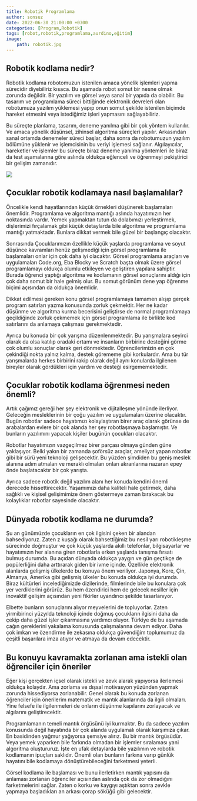 ```yaml
---
title: Robotik Programlama
author: sonsuz
date: 2022-06-30 21:00:00 +0300
categories: [Program,Robotik]
tags: [robot,robotik,programlama,aurdino,eğitim]
image: 
    path: robotik.jpg
---
```


## Robotik kodlama nedir?

Robotik kodlama robotomuzun istenilen amaca yönelik işlemleri yapma sürecidir diyebiliriz kısaca. Bu aşamada robot somut bir nesne olmak zorunda değildir. Bir yazılım ve görsel veya sanal bir yapıda da olabilir. Bu tasarım ve programlama süreci bittiğinde elektronik devreleri olan robotumuza yazılım yüklemesi yapıp onun somut şekilde istenilen biçimde hareket etmesini veya istediğimiz işleri yapmasını sağlayabiliriz.

Bu süreçte planlama, tasarım, deneme yanılma gibi bir çok yöntem kullanılır. Ve amaca yönelik düşünsel, zihinsel algoritma süreçleri yapılır. Arkasından sanal ortamda denemeler süreci başlar, daha sonra da robotumuzun yazılım bölümüne yüklenir ve işlemcisinin bu veriyi işlemesi sağlanır. Algılayıcılar, hareketler ve işlemler bu süreçte biraz deneme yanılma yöntemleri ile biraz da test aşamalarına göre aslında oldukça eğlenceli ve öğrenmeyi pekiştirici bir gelişim zamanıdır.

![](https://sonsuzus.github.io/img/robotik.jpg)

## Çocuklar robotik kodlamaya nasıl başlamalılar?

Öncelikle kendi hayatlarından küçük örnekleri düşünerek başlamaları önemlidir. Programlama ve algoritma mantığı aslında hayatımızın her noktasında vardır. Yemek yapmaktan tutun da dolabımızı yerleştirmek, dişlerimizi fırçalamak gibi küçük detaylarda bile algoritma ve programlama mantığı yatmaktadır. Bunlara dikkat vermek bile güzel bir başlangıç olacaktır.

Sonrasında Çocuklarımızın özellikle küçük yaşlarda programlama ve soyut düşünce kavramları henüz gelişmediği için görsel programlama ile başlamaları onlar için çok daha iyi olacaktır. Görsel programlama araçları ve uygulamaları Code.org, Eba Blocky ve Scratch başta olmak üzere görsel programlamayı oldukça olumlu etkileyen ve geliştiren yapılara sahiptir. Burada öğrenci yaptığı algoritma ve kodlamanın görsel sonuçlarını aldığı için çok daha somut bir hale gelmiş olur. Bu somut görünüm dene yap öğrenme biçimi açısından da oldukça önemlidir.

Dikkat edilmesi gereken konu görsel programlamaya tamamen alışıp gerçek program satırları yazma konusunda zorluk çekmektir. Her ne kadar düşünme ve algoritma kurma becerisini geliştirse de normal programlamaya geçildiğinde zorluk çekmemek için görsel programlama ile birlikte kod satırlarını da anlamaya çalışması gerekmektedir.

Ayrıca bu konuda bir çok yarışma düzenlenmektedir. Bu yarışmalara seyirci olarak da olsa katılıp oradaki ortamı ve insanların birbirine desteğini görme çok olumlu sonuçlar olarak geri dönmektedir. Öğrencilerimizin en çok çekindiği nokta yalnız kalma, destek görememe gibi korkulardır. Ama bu tür yarışmalarda herkes birbirini rakip olarak değil aynı konularda ilgilenen bireyler olarak gördükleri için yardım ve desteği esirgememektedir.

## Çocuklar robotik kodlama öğrenmesi neden önemli?

Artık çağımız gereği her şey elektronik ve dijitalleşme yönünde ilerliyor. Geleceğin mesleklerinin bir çoğu yazılım ve uygulamaları üzerine olacaktır. Bugün robotlar sadece hayatımızı kolaylaştıran birer araç olarak görünse de arabalardan evlere bir çok alanda her şey robotlaşmaya başlamıştır. Ve bunların yazılımını yapacak kişiler bugünün çocukları olacaktır.

Robotlar hayatımızın vazgeçilmez birer parçası olmaya günden güne yaklaşıyor. Belki yakın bir zamanda şoförsüz araçlar, ameliyat yapan robotlar gibi bir sürü yeni teknoloji gelişecektir. Bu yüzden şimdiden bu geniş meslek alanına adım atmaları ve meraklı olmaları onları akranlarına nazaran epey önde başlatacaktır bir çok yarışta.

Ayrıca sadece robotik değil yazılım alanı her konuda kendini önemli derecede hissettirecektir. Yaşamımızı daha kaliteli hale getirmek, daha sağlıklı ve kişisel gelişimimize önem göstermeye zaman bırakacak bu kolaylıklar robotlar sayesinde olacaktır.

## Dünyada robotik kodlama ne durumda?

Şu an günümüzde çocukların en çok ilgisini çeken bir alandan bahsediyoruz. Zaten z kuşağı olarak bahsettiğimiz bu nesil yarı robotikleşme sürecinde doğmuştur ve çok küçük yaşlarda akıllı telefonlar, bilgisayarlar ve hayatımızın her alanına giren robotlarla erken yaşlarda tanışma fırsatı bulmuş durumda. Bu açıdan dünyada oldukça yaygın ve gün geçtikçe de popülerliğini daha arttırarak giden bir ivme içinde. Özellikle elektronik alanlarda gelişmiş ülkelerde bu konuya önem veriliyor. Japonya, Kore, Çin, Almanya, Amerika gibi gelişmiş ülkeler bu konuda oldukça iyi durumda. Biraz kültürleri incelediğimizde dizilerinde, filmlerinde bile bu konulara çok yer verdiklerini görürüz. Bu hem özendirici hem de gelecek nesiller için inovaktif gelişim açısından yeni fikirler uyandırıcı şekilde tasarlanıyor.

Elbette bunların sonuçlarını alıyor meyvelerini de topluyorlar. Zaten yirmibirinci yüzyılda teknoloji içinde doğmuş çocukların ilgisini daha da çekip daha güzel işler çıkarmasına yardımcı oluyor. Türkiye de bu aşamada çağın gereklerini yakalama konusunda çalışmalarına devam ediyor. Daha çok imkan ve özendirme ile zekasına oldukça güvendiğim toplumumuz da çeşitli başarılara imza atıyor ve atmaya da devam edecektir.

## Bu konuyu kavramakta zorlanan ama istekli olan öğrenciler için öneriler

Eğer kişi gerçekten içsel olarak istekli ve zevk alarak yapıyorsa ilerlemesi oldukça kolaydır. Ama zorlama ve dışsal motivasyon yüzünden yapmak zorunda hissediyorsa zorlanabilir. Genel olarak bu konuda zorlanan öğrenciler için önerilerim matematik ve mantık alanlarında da ilgili olmaları. Yine felsefe ile ilgilenmeleri de onların düşünme kapılarını zorlayacak ve algılarını geliştirecektir.

Programlamanın temeli mantık örgüsünü iyi kurmaktır. Bu da sadece yazılım konusunda değil hayatında bir çok alanda uygulamalı olarak karşımıza çıkar. En basidinden yağmur yağıyorsa şemsiye alırız. Bu bir mantık örgüsüdür. Veya yemek yaparken bile farkında olmadan bir işlemler sıralaması yani algoritma oluştururuz. İşte en ufak detaylarda bile yazılımın ve robotik kodlamanın ipuçları saklıdır. Önemli olan bunların farkına varıp günlük hayatını bile kodlamaya dönüştürebileceğini farketmesi yeterli.

Görsel kodlama ile başlaması ve bunu ilerletirken mantık yapısını da anlaması zorlanan öğrenciler açısından aslında çok da zor olmadığını farketmelerini sağlar. Zaten o korku ve kaygıyı aştıktan sonra zevkle yapmaya başladıkları an arkası çorap söküğü gibi gelecektir.
